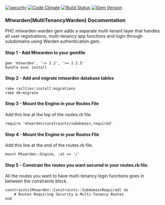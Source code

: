 [![security](https://hakiri.io/github/PHCNetworks/multi-tenancy-warden/master.svg)](https://hakiri.io/github/PHCNetworks/multi-tenancy-warden/master)
[![Code Climate](https://codeclimate.com/github/PHCNetworks/multi-tenancy-warden/badges/gpa.svg)](https://codeclimate.com/github/PHCNetworks/multi-tenancy-warden)
[![Build Status](https://travis-ci.org/PHCNetworks/multi-tenancy-warden.svg?branch=master)](https://travis-ci.org/PHCNetworks/multi-tenancy-warden)
[![Gem Version](https://badge.fury.io/rb/mtwarden.svg)](https://badge.fury.io/rb/mtwarden)
  
### Mtwarden(MultiTenancyWarden) Documentation  
PHC mtwarden-warden gem adds a separate multi-tenant layer that handles all user registrations, multi-tenancy app functions and login through subdomains using Warden authentication gem.  
  
#### Step 1 - Add Mtwarden to your gemfile  
	gem 'mtwarden', '~> 2.2', '>= 2.2.5'
	bundle exec install  
  
#### Step 2 - Add and migrate mtwarden database tables  
	rake railties:install:migrations  
	rake db:migrate  

#### Step 3 - Mount the Engine in your Routes File  
Add this line at the top of the routes.rb file.  
  
	require 'mtwarden/constraints/subdomain_required'  

#### Step 4 - Mount the Engine in your Routes File  
Add this line at the end of the routes.rb file.  
  
	mount Mtwarden::Engine, :at => '/'  
  
#### Step 5 - Constrain the routes you want secured in your routes.rb file.
All the routes you want to have multi-tenancy login functions goes in between the constraints block.  

	constraints(Mtwarden::Constraints::SubdomainRequired) do  
		# Routes Requiring Security & Multi-Tenancy Routes    
	end  
